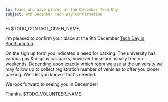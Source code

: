 ```yaml
---
to: Teams who have places at the December Tech Day
subject: 9th December Tech Day Confirmation
---
```


Hi $TODO_CONTACT_GIVEN_NAME,

I'm pleased to confirm your place at the 9th December [Tech Day in Southampton][event-page].

On the sign up form you indicated a need for parking. The university has various pay & display car parks, however these are usually free on weekends. Depending upon exactly which room we use at the university we may follow up to collect registration number of vehicles to offer you closer parking. We'll let you know if that's needed.

We look forward to seeing you in December!

Thanks,
$TODO_VOLUNTEER_NAME

[event-page]: https://studentrobotics.org/events/sr2024/southampton-tech-day-december/
